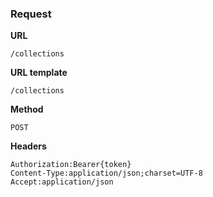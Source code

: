 ### Request

**URL**

`/collections`

**URL template**

`/collections`

**Method**

`POST`

**Headers**

`Authorization:Bearer{token}`  
`Content-Type:application/json;charset=UTF-8`  
`Accept:application/json`  
